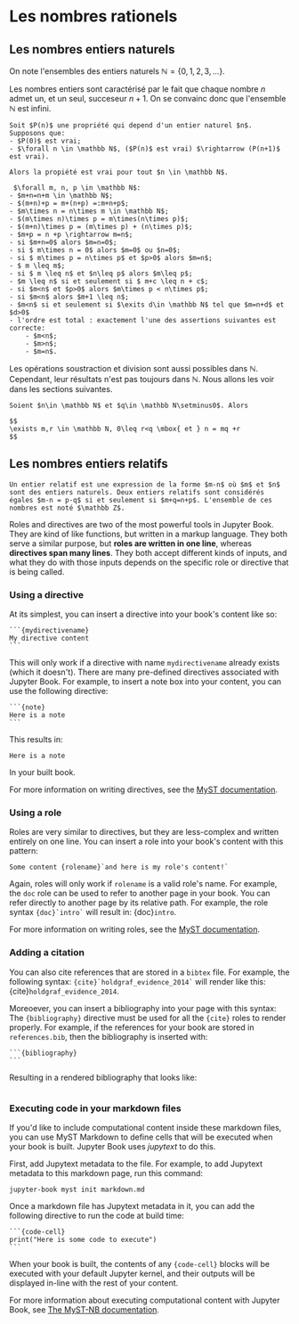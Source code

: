 # Les nombres rationels

## Les nombres entiers naturels
On note l'ensembles des entiers naturels $\mathbb N = \{0,1, 2, 3, \ldots \}$. 

Les nombres entiers sont caractérisé par le fait que chaque nombre $n$ admet un, et un seul, succeseur $n+1$. On se convainc donc que l'ensemble $\mathbb N$ est infini.

```{admonition} Principe de recurence
Soit $P(n)$ une propriété qui depend d'un entier naturel $n$. Supposons que:
- $P(0)$ est vrai;
- $\forall n \in \mathbb N$, ($P(n)$ est vrai) $\rightarrow (P(n+1)$ est vrai).

Alors la propiété est vrai pour tout $n \in \mathbb N$.
```

```{admonition} Propriétés des nombres entiers
 $\forall m, n, p \in \mathbb N$:
- $m+n=n+m \in \mathbb N$;
- $(m+n)+p = m+(n+p) =:m+n+p$;
- $m\times n = n\times m \in \mathbb N$;
- $(m\times n)\times p = m\times(n\times p)$;
- $(m+n)\times p = (m\times p) + (n\times p)$;
- $m+p = n +p \rightarrow m=n$;
- si $m+n=0$ alors $m=n=0$;
- si $ m\times n = 0$ alors $m=0$ ou $n=0$;
- si $ m\times p = n\times p$ et $p>0$ alors $m=n$;
- $ m \leq m$;
- si $ m \leq n$ et $n\leq p$ alors $m\leq p$;
- $m \leq n$ si et seulement si $ m+c \leq n + c$;
- si $m<n$ et $p>0$ alors $m\times p < n\times p$;
- si $m<n$ alors $m+1 \leq n$;
- $m<n$ si et seulement si $\exits d\in \mathbb N$ tel que $m=n+d$ et $d>0$
- l'ordre est total : exactement l'une des assertions suivantes est correcte: 
    - $m<n$;
    - $m>n$;
    - $m=n$.
```
Les opérations soustraction et division sont aussi possibles dans $\mathbb N$. Cependant, leur résultats n'est pas toujours dans $\mathbb N$. Nous allons les voir dans les sections suivantes.

```{amonition} Proposition (Algorithme d'Euclid)
Soient $n\in \mathbb N$ et $q\in \mathbb N\setminus0$. Alors 

$$
\exists m,r \in \mathbb N, 0\leq r<q \mbox{ et } n = mq +r
$$

```



## Les nombres entiers relatifs

```{admonition} Définition
Un entier relatif est une expression de la forme $m-n$ où $m$ et $n$ sont des entiers naturels. Deux entiers relatifs sont considérés égales $m-n = p-q$ si et seulement si $m+q=n+p$. L'ensemble de ces nombres est noté $\mathbb Z$.

```
Roles and directives are two of the most powerful tools in Jupyter Book. They
are kind of like functions, but written in a markup language. They both
serve a similar purpose, but **roles are written in one line**, whereas
**directives span many lines**. They both accept different kinds of inputs,
and what they do with those inputs depends on the specific role or directive
that is being called.

### Using a directive

At its simplest, you can insert a directive into your book's content like so:

````
```{mydirectivename}
My directive content
```
````

This will only work if a directive with name `mydirectivename` already exists
(which it doesn't). There are many pre-defined directives associated with
Jupyter Book. For example, to insert a note box into your content, you can
use the following directive:

````
```{note}
Here is a note
```
````

This results in:

```{note}
Here is a note
```

In your built book.

For more information on writing directives, see the
[MyST documentation](https://myst-parser.readthedocs.io/).


### Using a role

Roles are very similar to directives, but they are less-complex and written
entirely on one line. You can insert a role into your book's content with
this pattern:

```
Some content {rolename}`and here is my role's content!`
```

Again, roles will only work if `rolename` is a valid role's name. For example,
the `doc` role can be used to refer to another page in your book. You can
refer directly to another page by its relative path. For example, the
role syntax `` {doc}`intro` `` will result in: {doc}`intro`.

For more information on writing roles, see the
[MyST documentation](https://myst-parser.readthedocs.io/).


### Adding a citation

You can also cite references that are stored in a `bibtex` file. For example,
the following syntax: `` {cite}`holdgraf_evidence_2014` `` will render like
this: {cite}`holdgraf_evidence_2014`.

Moreoever, you can insert a bibliography into your page with this syntax:
The `{bibliography}` directive must be used for all the `{cite}` roles to
render properly.
For example, if the references for your book are stored in `references.bib`,
then the bibliography is inserted with:

````
```{bibliography}
```
````

Resulting in a rendered bibliography that looks like:

```{bibliography}
```


### Executing code in your markdown files

If you'd like to include computational content inside these markdown files,
you can use MyST Markdown to define cells that will be executed when your
book is built. Jupyter Book uses *jupytext* to do this.

First, add Jupytext metadata to the file. For example, to add Jupytext metadata
to this markdown page, run this command:

```
jupyter-book myst init markdown.md
```

Once a markdown file has Jupytext metadata in it, you can add the following
directive to run the code at build time:

````
```{code-cell}
print("Here is some code to execute")
```
````

When your book is built, the contents of any `{code-cell}` blocks will be
executed with your default Jupyter kernel, and their outputs will be displayed
in-line with the rest of your content.

For more information about executing computational content with Jupyter Book,
see [The MyST-NB documentation](https://myst-nb.readthedocs.io/).
